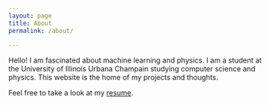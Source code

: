 ```yaml
---
layout: page
title: About
permalink: /about/

---
```


Hello! I am fascinated about machine learning and physics. I am a student at the University of Illinois Urbana Champain studying computer science and physics. This website is the home of my projects and thoughts.

Feel free to take a look at my [resume](http://www.ephibbs.github.io/resume.pdf).
